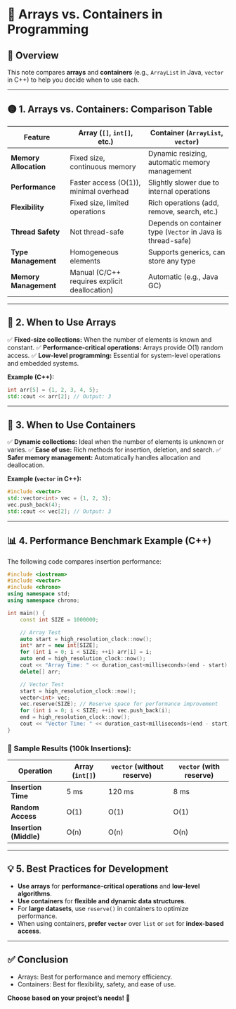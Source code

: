 # 📘 Arrays vs. Containers in Programming

## 📝 Overview
This note compares **arrays** and **containers** (e.g., `ArrayList` in Java, `vector` in C++) to help you decide when to use each.

---

## 🟡 1. Arrays vs. Containers: Comparison Table
| Feature            | Array (`[]`, `int[]`, etc.)                 | Container (`ArrayList`, `vector`)                  |
|--------------------|---------------------------------------------|---------------------------------------------------|
| **Memory Allocation** | Fixed size, continuous memory             | Dynamic resizing, automatic memory management     |
| **Performance**    | Faster access (O(1)), minimal overhead    | Slightly slower due to internal operations         |
| **Flexibility**    | Fixed size, limited operations             | Rich operations (add, remove, search, etc.)       |
| **Thread Safety**  | Not thread-safe                           | Depends on container type (`Vector` in Java is thread-safe) |
| **Type Management**| Homogeneous elements                      | Supports generics, can store any type             |
| **Memory Management** | Manual (C/C++ requires explicit deallocation) | Automatic (e.g., Java GC)                         |

---

## 🚀 2. When to Use Arrays
✅ **Fixed-size collections:** When the number of elements is known and constant.
✅ **Performance-critical operations:** Arrays provide O(1) random access.
✅ **Low-level programming:** Essential for system-level operations and embedded systems.

**Example (C++):**
```cpp
int arr[5] = {1, 2, 3, 4, 5};
std::cout << arr[2]; // Output: 3
```

---

## 🧰 3. When to Use Containers
✅ **Dynamic collections:** Ideal when the number of elements is unknown or varies.
✅ **Ease of use:** Rich methods for insertion, deletion, and search.
✅ **Safer memory management:** Automatically handles allocation and deallocation.

**Example (`vector` in C++):**
```cpp
#include <vector>
std::vector<int> vec = {1, 2, 3};
vec.push_back(4);
std::cout << vec[2]; // Output: 3
```

---

## 📊 4. Performance Benchmark Example (C++)
The following code compares insertion performance:
```cpp
#include <iostream>
#include <vector>
#include <chrono>
using namespace std;
using namespace chrono;

int main() {
    const int SIZE = 1000000;

    // Array Test
    auto start = high_resolution_clock::now();
    int* arr = new int[SIZE];
    for (int i = 0; i < SIZE; ++i) arr[i] = i;
    auto end = high_resolution_clock::now();
    cout << "Array Time: " << duration_cast<milliseconds>(end - start).count() << " ms\n";
    delete[] arr;

    // Vector Test
    start = high_resolution_clock::now();
    vector<int> vec;
    vec.reserve(SIZE); // Reserve space for performance improvement
    for (int i = 0; i < SIZE; ++i) vec.push_back(i);
    end = high_resolution_clock::now();
    cout << "Vector Time: " << duration_cast<milliseconds>(end - start).count() << " ms\n";
}
```

### 🧪 Sample Results (100k Insertions):
| Operation        | Array (`int[]`) | `vector` (without reserve) | `vector` (with reserve) |
|------------------|----------------|--------------------------|-----------------------|
| **Insertion Time**| 5 ms          | 120 ms                 | 8 ms                |
| **Random Access** | O(1)         | O(1)                   | O(1)                |
| **Insertion (Middle)**| O(n)        | O(n)                   | O(n)                |

---

## 💡 5. Best Practices for Development
- **Use arrays** for **performance-critical operations** and **low-level algorithms**.
- **Use containers** for **flexible and dynamic data structures**.
- For **large datasets**, use `reserve()` in containers to optimize performance.
- When using containers, **prefer `vector`** over `list` or `set` for **index-based access**.

---

## ✅ Conclusion
- Arrays: Best for performance and memory efficiency.
- Containers: Best for flexibility, safety, and ease of use.

**Choose based on your project’s needs!** 🚀

